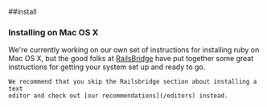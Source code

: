 ##install
### Installing on Mac OS X

We're currently working on our own set of instructions for installing ruby on
Mac OS X, but  the good folks at
[RailsBridge](http://installfest.railsbridge.org/installfest/macintosh) have put
together some great instructions for getting your system set up and
ready to go.

```
We recommend that you skip the Railsbridge section about installing a text
editor and check out [our recommendations](/editors) instead.
```


